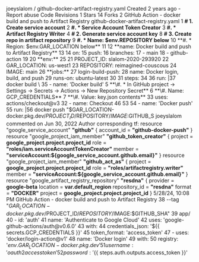 joeyslalom / github-docker-artifact-registry.yaml Created 2 years ago - Report abuse Code Revisions 1 Stars 14 Forks 2 GitHub Action - docker build and push to Artifact Registry github-docker-artifact-registry.yaml 1 **\# 1. Create service account** 2 **\#. * Service Account Token Creator** 3 **\#. * Artifact Registry Writer**
4 **\# 2. Generate service account key**
8 **\# 3. Create repo in artifact repository** 9 **\#. * Name: $env.REPOSITORY below**
10 **\#. * Region: $env.GAR_LOCATION below** 11 12 **name: Docker build and push to Artifact Registry** 13 14 on: 15 push: 16 branches: 17 - main 18 - github-action 19 20 **env:** 25 21 PROJECT_ID: slalom-2020-293920 22 GAR_LOCATION: us-west1 23 REPOSITORY: reimagined-couscous 24 IMAGE: main 26 **jobs:** 27 login-build-push: 28 name: Docker login, build, and push 29 runs-on: ubuntu-latest 30 31 steps: 34 36 run: |37 docker build \ 35 - name: 'Docker build' 5 **\#. * In GitHub project -> Settings -> Secrets -> Actions -> New Repository Secret** 6 **\#. Name: GCP_CREDENTIALS** 7 **\#. Value: key.json contents**
33 uses: actions/checkout@v3 32 - name: Checkout 46 53 54 - name: 'Docker push' 55 run: |56 docker push "$GAR_LOCATION-docker.pkg.dev/$PROJECT_ID/$REPOSITORY/$IMAGE:$GITHUB_S
joeyslalom commented on Jun 30, 2022 Author corresponding tf:
resource "google_service_account" **"github"** {
account_id = **"github-docker-push"**
} resource "google_project_iam_member" **"github_token_creator"** {
project = **google_project.project.project_id** role = **"roles/iam.serviceAccountTokenCreator"**
member = **"serviceAccount:${google_service_account.github.email}"**
}
resource "google_project_iam_member" **"github_act_as"** {
project = **google_project.project.project_id**
role = **"roles/artifactregistry.writer"**
member = **"serviceAccount:${google_service_account.github.email}"**
} resource "google_artifact_registry_repository" **"resdna"** {
provider = **google-beta**
location = **var.default_region**
repository_id = **"resdna"**
format = **"DOCKER"** project = **google_project.project.project_id**
}
5/28/24, 10:08 PM GitHub Action - docker build and push to Artifact Registry 38 --tag "$GAR_LOCATION-docker.pkg.dev/$PROJECT_ID/$REPOSITORY/$IMAGE:$GITHUB_SHA" 39 app/
40 - id: 'auth' 41 name: 'Authenticate to Google Cloud' 42 uses: 'google-github-actions/auth@v0.6.0' 43 with: 44 credentials_json: '${{ secrets.GCP_CREDENTIALS }}' 45 token_format: 'access_token' 47 - uses: 'docker/login-action@v1' 48 name: 'Docker login' 49 with: 50 registry: '${{ env.GAR_LOCATION }}-docker.pkg.dev' 51 username: 'oauth2accesstoken' 52 password: '${{ steps.auth.outputs.access_token }}'